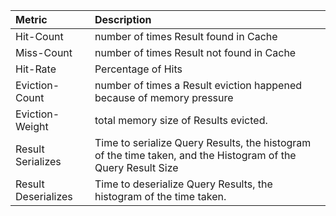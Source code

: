 <!-- --- title: Segment Query Cache Metrics -->


| Metric | Description |
| :--- | :--- |
| Hit-Count | number of times Result found in Cache |
| Miss-Count | number of times Result not found in Cache |
| Hit-Rate | Percentage of Hits |
| Eviction-Count | number of times a Result eviction happened because of memory pressure |
| Eviction-Weight | total memory size of Results evicted. |
| Result Serializes | Time to serialize Query Results, the histogram of the time taken, and the Histogram of the Query Result Size |
| Result Deserializes | Time to deserialize Query Results, the histogram of the time taken. |



